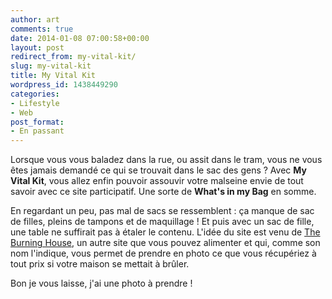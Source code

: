 ```yaml
---
author: art
comments: true
date: 2014-01-08 07:00:58+00:00
layout: post
redirect_from: my-vital-kit/
slug: my-vital-kit
title: My Vital Kit
wordpress_id: 1438449290
categories:
- Lifestyle
- Web
post_format:
- En passant
---
```


Lorsque vous vous baladez dans la rue, ou assit dans le tram, vous ne vous êtes jamais demandé ce qui se trouvait dans le sac des gens ? Avec **My Vital Kit**, vous allez enfin pouvoir assouvir votre malseine envie de tout savoir avec ce site participatif. Une sorte de **What's in my Bag** en somme.

En regardant un peu, pas mal de sacs se ressemblent : ça manque de sac de filles, pleins de tampons et de maquillage ! Et puis avec un sac de fille, une table ne suffirait pas à étaler le contenu. L'idée du site est venu de [The Burning House](http://theburninghouse.com/), un autre site que vous pouvez alimenter et qui, comme son nom l'indique, vous permet de prendre en photo ce que vous récupériez à tout prix si votre maison se mettait à brûler.

Bon je vous laisse, j'ai une photo à prendre !
